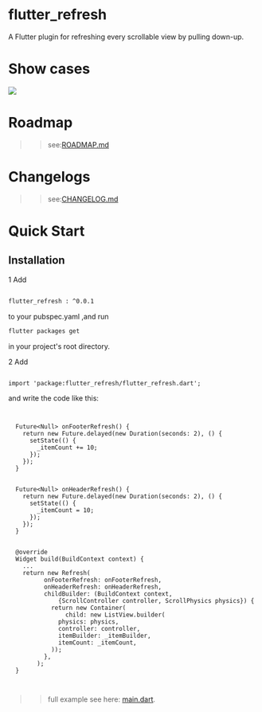 # flutter_refresh
A Flutter plugin for refreshing every scrollable view by pulling down-up.



# Show cases


![](https://github.com/jzoom/flutter_refresh/raw/master/example/res/1.gif)


# Roadmap

>>see:[ROADMAP.md](https://github.com/jzoom/flutter_refresh/blob/master/ROADMAP.md)

# Changelogs

>>see:[CHANGELOG.md](https://github.com/jzoom/flutter_refresh/blob/master/README.md)

# Quick Start


## Installation


1 Add 

```bash

flutter_refresh : ^0.0.1

```
to your pubspec.yaml ,and run 

```bash
flutter packages get 
```
in your project's root directory.




2 Add 

```

import 'package:flutter_refresh/flutter_refresh.dart';

```

and write the code like this:

```


  Future<Null> onFooterRefresh() {
    return new Future.delayed(new Duration(seconds: 2), () {
      setState(() {
        _itemCount += 10;
      });
    });
  }

  
  Future<Null> onHeaderRefresh() {
    return new Future.delayed(new Duration(seconds: 2), () {
      setState(() {
        _itemCount = 10;
      });
    });
  }


  @override
  Widget build(BuildContext context) {
    ...
    return new Refresh(
          onFooterRefresh: onFooterRefresh,
          onHeaderRefresh: onHeaderRefresh,
          childBuilder: (BuildContext context,
              {ScrollController controller, ScrollPhysics physics}) {
            return new Container(
                child: new ListView.builder(
              physics: physics,
              controller: controller,
              itemBuilder: _itemBuilder,
              itemCount: _itemCount,
            ));
          },
        );
  }



```

>> full example see here: [main.dart](https://github.com/jzoom/flutter_refresh/blob/master/example/lib/main.dart).








